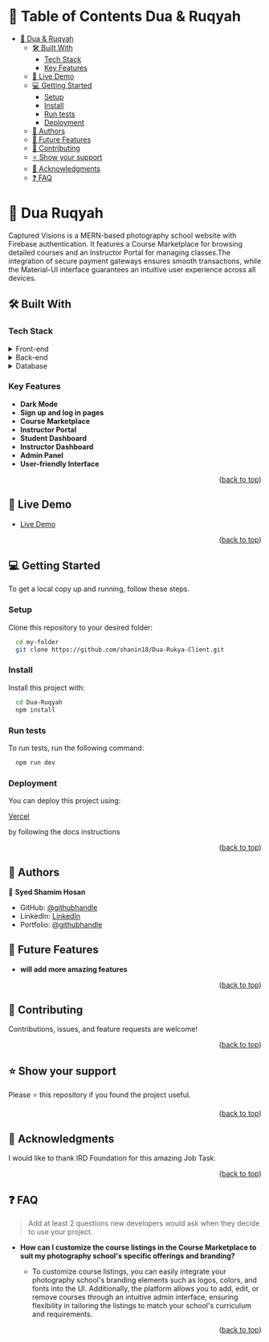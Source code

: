 <a name="readme-top"></a>

<!-- TABLE OF CONTENTS -->

# 📗 Table of Contents <a name="about-project">Dua & Ruqyah</a>

- [🤲 Dua & Ruqyah ](#-Dua-Ruqyah-)
  - [🛠 Built With ](#-built-with-)
    - [Tech Stack ](#tech-stack-)
    - [Key Features ](#key-features-)
  - [🚀 Live Demo ](#-live-demo-)
  - [💻 Getting Started ](#-getting-started-)
    - [Setup](#setup)
    - [Install](#install)
    - [Run tests](#run-tests)
    - [Deployment](#deployment)
  - [👥 Authors ](#-authors-)
  - [🔭 Future Features ](#-future-features-)
  - [🤝 Contributing ](#-contributing-)
  - [⭐️ Show your support ](#️-show-your-support-)
  - [🙏 Acknowledgments ](#-acknowledgments-)
  - [❓ FAQ ](#-faq-)

<!-- PROJECT DESCRIPTION -->

# 📸 Dua Ruqyah <a name="about-project"></a>


Captured Visions is a MERN-based photography school website with Firebase authentication. It features a Course Marketplace for browsing detailed courses and an Instructor Portal for managing classes.The integration of secure payment gateways ensures smooth transactions, while the Material-UI interface guarantees an intuitive user experience across all devices.



## 🛠 Built With <a name="built-with"></a>

### Tech Stack <a name="tech-stack"></a>

<details>
  <summary>Front-end</summary>
  <ul>
    <li><a href="https://nextjs.org/">NextJs</a></li>
    <li><a href="https://tailwindcss.com/">Tailwind</a></li>
    <li><a href="https://daisyui.com/">DaisyUI</a></li>
  </ul>
</details>
<details>
  <summary>Back-end</summary>
  <ul>
    <li><a href="https://www.rubyonrails.org/en/">Node JS</a></li>
  </ul>
</details>

<details>
<summary>Database</summary>
  <ul>
    <li><a href="https://www.sqlite.org/">SQLite</a></li>
  </ul>
</details>

<!-- Features -->

### Key Features <a name="key-features"></a>


- **Dark Mode**
- **Sign up and log in pages**
- **Course Marketplace**
- **Instructor Portal**
- **Student Dashboard**
- **Instructor Dashboard**
- **Admin Panel**
- **User-friendly Interface**


<p align="right">(<a href="#readme-top">back to top</a>)</p>

## 🚀 Live Demo <a name="live-demo"></a>
- <a href="https://capturedvisions-61b6b.web.app/">Live Demo</a>

<p align="right">(<a href="#readme-top">back to top</a>)</p>

<!-- GETTING STARTED -->

## 💻 Getting Started <a name="getting-started"></a>

To get a local copy up and running, follow these steps.


### Setup

Clone this repository to your desired folder:


```sh
  cd my-folder
  git clone https://github.com/shanin18/Dua-Rukya-Client.git
```


### Install

Install this project with:


```sh
  cd Dua-Ruqyah
  npm install
```


### Run tests

To run tests, run the following command:

```sh
  npm run dev
```


### Deployment

You can deploy this project using:


 <a href="https://vercel.com">Vercel</a>
  
  by following the docs instructions



<p align="right">(<a href="#readme-top">back to top</a>)</p>


## 👥 Authors <a name="authors"></a>

👤 **Syed Shamim Hosan**

- GitHub: [@githubhandle](https://github.com/shanin18)
- LinkedIn: [LinkedIn](https://www.linkedin.com/in/syed-shamim-hosan/)
- Portfolio: [@githubhandle](https://jovial-dieffenbachia-a9caa5.netlify.app/)

## 🔭 Future Features <a name="future-features"></a>

- **will add more amazing features**

<p align="right">(<a href="#readme-top">back to top</a>)</p>


## 🤝 Contributing <a name="contributing"></a>

Contributions, issues, and feature requests are welcome!


<p align="right">(<a href="#readme-top">back to top</a>)</p>


## ⭐️ Show your support <a name="support"></a>

Please ⭐️ this repository if you found the project useful.

<p align="right">(<a href="#readme-top">back to top</a>)</p>


## 🙏 Acknowledgments <a name="acknowledgements"></a>

I would like to thank IRD Foundation for this amazing Job Task.

<p align="right">(<a href="#readme-top">back to top</a>)</p>


## ❓ FAQ <a name="faq"></a>

> Add at least 2 questions new developers would ask when they decide to use your project.

- **How can I customize the course listings in the Course Marketplace to suit my photography school's specific offerings and branding?**

  - To customize course listings, you can easily integrate your photography school's branding elements such as logos, colors, and fonts into the UI. Additionally, the platform allows you to add, edit, or remove courses through an intuitive admin interface, ensuring flexibility in tailoring the listings to match your school's curriculum and requirements.


<p align="right">(<a href="#readme-top">back to top</a>)</p>

